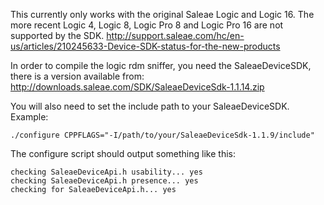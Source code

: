 This currently only works with the original Saleae Logic and Logic 16.
The more recent Logic 4, Logic 8, Logic Pro 8 and Logic Pro 16 are not supported by the SDK.
http://support.saleae.com/hc/en-us/articles/210245633-Device-SDK-status-for-the-new-products

In order to compile the logic rdm sniffer, you need the SaleaeDeviceSDK, there
is a version available from:
http://downloads.saleae.com/SDK/SaleaeDeviceSdk-1.1.14.zip

You will also need to set the include path to your SaleaeDeviceSDK. Example:

```
./configure CPPFLAGS="-I/path/to/your/SaleaeDeviceSdk-1.1.9/include"
```

The configure script should output something like this:

```
checking SaleaeDeviceApi.h usability... yes
checking SaleaeDeviceApi.h presence... yes
checking for SaleaeDeviceApi.h... yes
```
